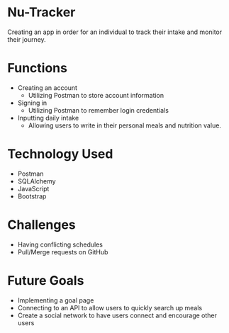 # Nu-Tracker

Creating an app in order for an individual to track their intake and monitor their journey.

# Functions
- Creating an account
    - Utilizing Postman to store account information
- Signing in
    - Utilizing Postman to remember login credentials 
- Inputting daily intake
    - Allowing users to write in their personal meals and nutrition value.

# Technology Used
- Postman
- SQLAlchemy
- JavaScript
- Bootstrap

# Challenges
- Having conflicting schedules
- Pull/Merge requests on GitHub

# Future Goals
- Implementing a goal page
- Connecting to an API to allow users to quickly search up meals
- Create a social network to have users connect and encourage other users

